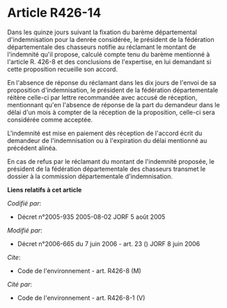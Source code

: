 # Article R426-14

Dans les quinze jours suivant la fixation du barème départemental d'indemnisation pour la denrée considérée, le président de
la fédération départementale des chasseurs notifie au réclamant le montant de l'indemnité qu'il propose, calculé compte tenu
du barème mentionné à l'article R. 426-8 et des conclusions de l'expertise, en lui demandant si cette proposition recueille
son accord.

En l'absence de réponse du réclamant dans les dix jours de l'envoi de sa proposition d'indemnisation, le président de la
fédération départementale réitère celle-ci par lettre recommandée avec accusé de réception, mentionnant qu'en l'absence de
réponse de la part du demandeur dans le délai d'un mois à compter de la réception de la proposition, celle-ci sera considérée
comme acceptée.

L'indemnité est mise en paiement dès réception de l'accord écrit du demandeur de l'indemnisation ou à l'expiration du délai
mentionné au précédent alinéa.

En cas de refus par le réclamant du montant de l'indemnité proposée, le président de la fédération départementale des
chasseurs transmet le dossier à la commission départementale d'indemnisation.

**Liens relatifs à cet article**

_Codifié par_:

  - Décret n°2005-935 2005-08-02 JORF 5 août 2005

_Modifié par_:

  - Décret n°2006-665 du 7 juin 2006 - art. 23 () JORF 8 juin 2006

_Cite_:

  - Code de l'environnement - art. R426-8 (M)

_Cité par_:

  - Code de l'environnement - art. R426-8-1 (V)
